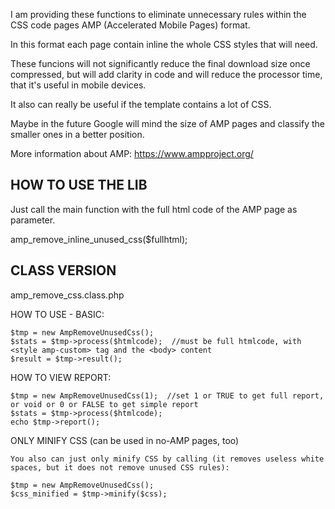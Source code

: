 
I am providing these functions to eliminate unnecessary rules within the CSS code pages AMP (Accelerated Mobile Pages) format.

In this format each page contain inline the whole CSS styles that will need.

These funcions will not significantly reduce the final download size once compressed, but will add clarity in code and will reduce the processor time, that it's useful in mobile devices.

It also can really be useful if the template contains a lot of CSS.

Maybe in the future Google will mind the size of AMP pages and classify the smaller ones in a better position.

More information about AMP: 
https://www.ampproject.org/


HOW TO USE THE LIB
------------------

Just call the main function with the full html code of the AMP page as parameter.

amp_remove_inline_unused_css($fullhtml);



CLASS VERSION
-------------

amp_remove_css.class.php

HOW TO USE - BASIC:

	$tmp = new AmpRemoveUnusedCss();
	$stats = $tmp->process($htmlcode);  //must be full htmlcode, with <style amp-custom> tag and the <body> content
	$result = $tmp->result();		
	

HOW TO VIEW REPORT:

	$tmp = new AmpRemoveUnusedCss(1);  //set 1 or TRUE to get full report, or void or 0 or FALSE to get simple report
	$stats = $tmp->process($htmlcode);  
	echo $tmp->report(); 
	

ONLY MINIFY CSS (can be used in no-AMP pages, too)

	You also can just only minify CSS by calling (it removes useless white spaces, but it does not remove unused CSS rules):

	$tmp = new AmpRemoveUnusedCss();
	$css_minified = $tmp->minify($css);	
	
